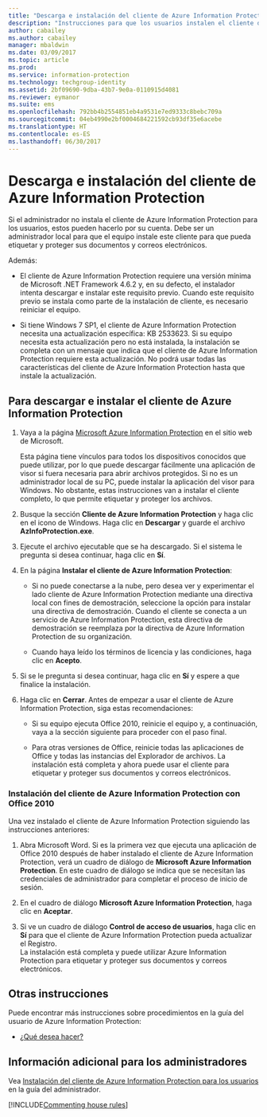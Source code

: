 ```yaml
---
title: "Descarga e instalación del cliente de Azure Information Protection"
description: "Instrucciones para que los usuarios instalen el cliente de Azure Information Protection para Windows de forma que puedan clasificar y proteger sus documentos y correos electrónicos."
author: cabailey
ms.author: cabailey
manager: mbaldwin
ms.date: 03/09/2017
ms.topic: article
ms.prod: 
ms.service: information-protection
ms.technology: techgroup-identity
ms.assetid: 2bf09690-9dba-43b7-9e0a-0110915d4081
ms.reviewer: eymanor
ms.suite: ems
ms.openlocfilehash: 792bb4b2554851eb4a9531e7ed9333c8bebc709a
ms.sourcegitcommit: 04eb4990e2bf0004684221592cb93df35e6acebe
ms.translationtype: HT
ms.contentlocale: es-ES
ms.lasthandoff: 06/30/2017
---
```

# <a name="download-and-install-the-azure-information-protection-client"></a>Descarga e instalación del cliente de Azure Information Protection

Si el administrador no instala el cliente de Azure Information Protection para los usuarios, estos pueden hacerlo por su cuenta. Debe ser un administrador local para que el equipo instale este cliente para que pueda etiquetar y proteger sus documentos y correos electrónicos.

Además:

- El cliente de Azure Information Protection requiere una versión mínima de Microsoft .NET Framework 4.6.2 y, en su defecto, el instalador intenta descargar e instalar este requisito previo. Cuando este requisito previo se instala como parte de la instalación de cliente, es necesario reiniciar el equipo.

- Si tiene Windows 7 SP1, el cliente de Azure Information Protection necesita una actualización específica: KB 2533623. Si su equipo necesita esta actualización pero no está instalada, la instalación se completa con un mensaje que indica que el cliente de Azure Information Protection requiere esta actualización. No podrá usar todas las características del cliente de Azure Information Protection hasta que instale la actualización. 

## <a name="to-download-and-install-the-azure-information-protection-client"></a>Para descargar e instalar el cliente de Azure Information Protection    

1.  Vaya a la página [Microsoft Azure Information Protection](https://go.microsoft.com/fwlink/?LinkId=303970) en el sitio web de Microsoft.

    Esta página tiene vínculos para todos los dispositivos conocidos que puede utilizar, por lo que puede descargar fácilmente una aplicación de visor si fuera necesaria para abrir archivos protegidos. Si no es un administrador local de su PC, puede instalar la aplicación del visor para Windows. No obstante, estas instrucciones van a instalar el cliente completo, lo que permite etiquetar y proteger los archivos. 

2. Busque la sección **Cliente de Azure Information Protection** y haga clic en el icono de Windows. Haga clic en **Descargar** y guarde el archivo **AzInfoProtection.exe**.     

3. Ejecute el archivo ejecutable que se ha descargado. Si el sistema le pregunta si desea continuar, haga clic en **Sí**.    

4. En la página **Instalar el cliente de Azure Information Protection**:     
    - Si no puede conectarse a la nube, pero desea ver y experimentar el lado cliente de Azure Information Protection mediante una directiva local con fines de demostración, seleccione la opción para instalar una directiva de demostración. Cuando el cliente se conecta a un servicio de Azure Information Protection, esta directiva de demostración se reemplaza por la directiva de Azure Information Protection de su organización.    

    - Cuando haya leído los términos de licencia y las condiciones, haga clic en **Acepto**.    

5. Si se le pregunta si desea continuar, haga clic en **Sí** y espere a que finalice la instalación.    

6. Haga clic en **Cerrar**. Antes de empezar a usar el cliente de Azure Information Protection, siga estas recomendaciones:    

    - Si su equipo ejecuta Office 2010, reinicie el equipo y, a continuación, vaya a la sección siguiente para proceder con el paso final.    
        
    - Para otras versiones de Office, reinicie todas las aplicaciones de Office y todas las instancias del Explorador de archivos. La instalación está completa y ahora puede usar el cliente para etiquetar y proteger sus documentos y correos electrónicos.    

### <a name="installing-the-azure-information-protection-client-with-office-2010"></a>Instalación del cliente de Azure Information Protection con Office 2010    
Una vez instalado el cliente de Azure Information Protection siguiendo las instrucciones anteriores:    

1. Abra Microsoft Word. Si es la primera vez que ejecuta una aplicación de Office 2010 después de haber instalado el cliente de Azure Information Protection, verá un cuadro de diálogo de **Microsoft Azure Information Protection**. En este cuadro de diálogo se indica que se necesitan las credenciales de administrador para completar el proceso de inicio de sesión.

2. En el cuadro de diálogo **Microsoft Azure Information Protection**, haga clic en **Aceptar**.

3. Si ve un cuadro de diálogo **Control de acceso de usuarios**, haga clic en **Sí** para que el cliente de Azure Information Protection pueda actualizar el Registro.   
La instalación está completa y puede utilizar Azure Information Protection para etiquetar y proteger sus documentos y correos electrónicos.

## <a name="other-instructions"></a>Otras instrucciones    
Puede encontrar más instrucciones sobre procedimientos en la guía del usuario de Azure Information Protection:

- [¿Qué desea hacer?](client-user-guide.md#what-do-you-want-to-do)

## <a name="additional-information-for-administrators"></a>Información adicional para los administradores    
Vea [Instalación del cliente de Azure Information Protection para los usuarios](client-admin-guide.md#how-to-install-the-azure-information-protection-client-for-users) en la guía del administrador.
 

[!INCLUDE[Commenting house rules](../includes/houserules.md)]  
